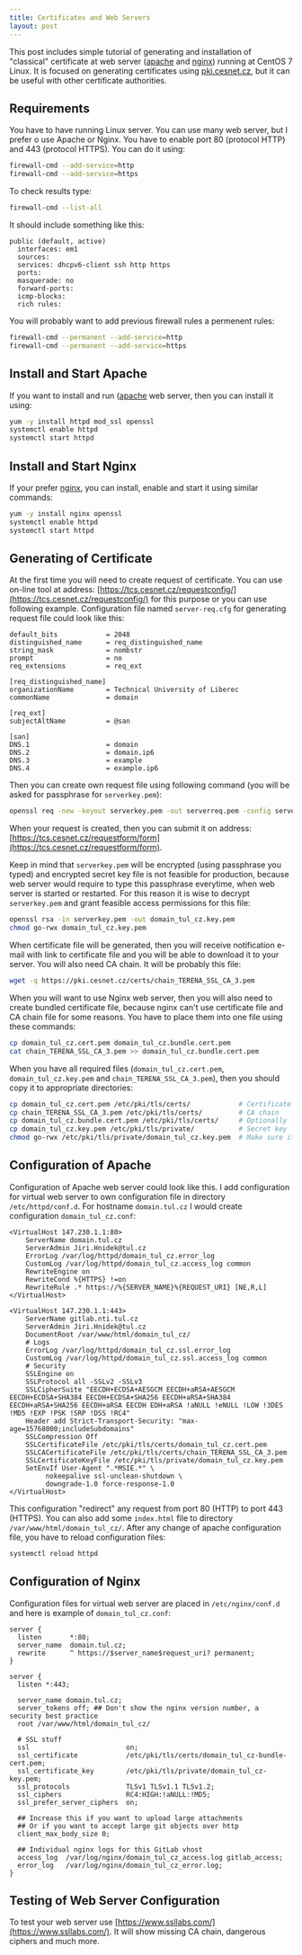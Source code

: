 ```yaml
---
title: Certificates and Web Servers
layout: post
---
```


This post includes simple tutorial of generating and installation of "classical" certificate at web server ([apache](http://www.apache.org/) and [nginx](http://nginx.org/)) running at CentOS 7 Linux. It is focused on generating certificates using [pki.cesnet.cz](https://pki.cesnet.cz), but it can be useful with other certificate authorities.

Requirements
------------

You have to have running Linux server. You can use many web server, but I prefer o use Apache or Nginx. You have to enable port 80 (protocol HTTP) and 443 (protocol HTTPS). You can do it using:

```bash
firewall-cmd --add-service=http
firewall-cmd --add-service=https
```

To check results type:

```bash
firewall-cmd --list-all
```

It should include something like this:

    public (default, active)
      interfaces: em1
      sources: 
      services: dhcpv6-client ssh http https
      ports: 
      masquerade: no
      forward-ports: 
      icmp-blocks: 
      rich rules:

You will probably want to add previous firewall rules a permenent rules:

```bash
firewall-cmd --permanent --add-service=http
firewall-cmd --permanent --add-service=https
```

## Install and Start Apache

If you want to install and run ([apache](http://www.apache.org/) web server, then you can install it using:

```bash
yum -y install httpd mod_ssl openssl
systemctl enable httpd
systemctl start httpd
```

## Install and Start Nginx

If your prefer [nginx](http://nginx.org/), you can install, enable and start it using similar commands:

```bash
yum -y install nginx openssl
systemctl enable httpd
systemctl start httpd
```

Generating of Certificate
-------------------------

At the first time you will need to create request of certificate. You can use on-line tool at address: [https://tcs.cesnet.cz/requestconfig/](https://tcs.cesnet.cz/requestconfig/) for this purpose or you can use following example. Configuration file named `server-req.cfg` for generating request file could look like this:

    default_bits            = 2048
    distinguished_name      = req_distinguished_name
    string_mask             = nombstr
    prompt                  = no
    req_extensions          = req_ext

    [req_distinguished_name]
    organizationName        = Technical University of Liberec
    commonName              = domain

    [req_ext]
    subjectAltName          = @san

    [san]
    DNS.1                   = domain
    DNS.2                   = domain.ip6
    DNS.3                   = example
    DNS.4                   = example.ip6

Then you can create own request file using following command (you will be asked for passphrase for `serverkey.pem`):

```bash
openssl req -new -keyout serverkey.pem -out serverreq.pem -config server-req.cfg
```

When your request is created, then you can submit it on address: [https://tcs.cesnet.cz/requestform/form](https://tcs.cesnet.cz/requestform/form).

Keep in mind that `serverkey.pem` will be encrypted (using passphrase you typed) and encrypted secret key file is not feasible for production, because web server would require to type this passphrase everytime, when web server is started or restarted. For this reason it is wise to decrypt `serverkey.pem` and grant feasible access permissions for this file:

```bash
openssl rsa -in serverkey.pem -out domain_tul_cz.key.pem
chmod go-rwx domain_tul_cz.key.pem
```

When certificate file will be generated, then you will receive notification e-mail with link to certificate file and you will be able to download it to your server. You will also need CA chain. It will be probably this file:

```bash
wget -q https://pki.cesnet.cz/certs/chain_TERENA_SSL_CA_3.pem
```

When you will want to use Nginx web server, then you will also need to create bundled certificate file, because nginx can't use certificate file and CA chain file for some reasons. You have to place them into one file using these commands:

```bash
cp domain_tul_cz.cert.pem domain_tul_cz.bundle.cert.pem
cat chain_TERENA_SSL_CA_3.pem >> domain_tul_cz.bundle.cert.pem
```

When you have all required files (`domain_tul_cz.cert.pem`, `domain_tul_cz.key.pem` and `chain_TERENA_SSL_CA_3.pem`), then you should copy it to appropriate directories:

```bash
cp domain_tul_cz.cert.pem /etc/pki/tls/certs/            # Certificate
cp chain_TERENA_SSL_CA_3.pem /etc/pki/tls/certs/         # CA chain
cp domain_tul_cz.bundle.cert.pem /etc/pki/tls/certs/     # Optionally
cp domain_tul_cz.key.pem /etc/pki/tls/private/           # Secret key
chmod go-rwx /etc/pki/tls/private/domain_tul_cz.key.pem  # Make sure it is secret
```

## Configuration of Apache

Configuration of Apache web server could look like this. I add configuration for virtual web server to own configuration file in directory `/etc/httpd/conf.d`. For hostname `domain.tul.cz` I would create configuration `domain_tul_cz.conf`:

    <VirtualHost 147.230.1.1:80>
        ServerName domain.tul.cz
        ServerAdmin Jiri.Hnidek@tul.cz
        ErrorLog /var/log/httpd/domain_tul_cz.error_log
        CustomLog /var/log/httpd/domain_tul_cz.access_log common
        RewriteEngine on
        RewriteCond %{HTTPS} !=on
        RewriteRule .* https://%{SERVER_NAME}%{REQUEST_URI} [NE,R,L]
    </VirtualHost>

    <VirtualHost 147.230.1.1:443>
        ServerName gitlab.nti.tul.cz
        ServerAdmin Jiri.Hnidek@tul.cz
        DocumentRoot /var/www/html/domain_tul_cz/
        # Logs
        ErrorLog /var/log/httpd/domain_tul_cz.ssl.error_log
        CustomLog /var/log/httpd/domain_tul_cz.ssl.access_log common
        # Security
        SSLEngine on
        SSLProtocol all -SSLv2 -SSLv3
        SSLCipherSuite "EECDH+ECDSA+AESGCM EECDH+aRSA+AESGCM EECDH+ECDSA+SHA384 EECDH+ECDSA+SHA256 EECDH+aRSA+SHA384 EECDH+aRSA+SHA256 EECDH+aRSA EECDH EDH+aRSA !aNULL !eNULL !LOW !3DES !MD5 !EXP !PSK !SRP !DSS !RC4"
        Header add Strict-Transport-Security: "max-age=15768000;includeSubdomains"
        SSLCompression Off
        SSLCertificateFile /etc/pki/tls/certs/domain_tul_cz.cert.pem
        SSLCACertificateFile /etc/pki/tls/certs/chain_TERENA_SSL_CA_3.pem
        SSLCertificateKeyFile /etc/pki/tls/private/domain_tul_cz.key.pem
        SetEnvIf User-Agent ".*MSIE.*" \
             nokeepalive ssl-unclean-shutdown \
             downgrade-1.0 force-response-1.0
    </VirtualHost>

This configuration "redirect" any request from port 80 (HTTP) to port 443 (HTTPS). You can also add some `index.html` file to directory `/var/www/html/domain_tul_cz/`. After any change of apache configuration file, you have to reload configuration files:

```bash
systemctl reload httpd
```

## Configuration of Nginx

Configuration files for virtual web server are placed in `/etc/nginx/conf.d` and here is example of `domain_tul_cz.conf`:

    server {
      listen       *:80;
      server_name  domain.tul.cz;
      rewrite      ^ https://$server_name$request_uri? permanent;
    }

    server {
      listen *:443;

      server_name domain.tul.cz;
      server_tokens off; ## Don't show the nginx version number, a security best practice
      root /var/www/html/domain_tul_cz/

      # SSL stuff
      ssl                        on;
      ssl_certificate            /etc/pki/tls/certs/domain_tul_cz-bundle-cert.pem;
      ssl_certificate_key        /etc/pki/tls/private/domain_tul_cz-key.pem;
      ssl_protocols              TLSv1 TLSv1.1 TLSv1.2;
      ssl_ciphers                RC4:HIGH:!aNULL:!MD5;
      ssl_prefer_server_ciphers  on;

      ## Increase this if you want to upload large attachments
      ## Or if you want to accept large git objects over http
      client_max_body_size 0;

      ## Individual nginx logs for this GitLab vhost
      access_log  /var/log/nginx/domain_tul_cz_access.log gitlab_access;
      error_log   /var/log/nginx/domain_tul_cz_error.log;
    }

## Testing of Web Server Configuration

To test your web server use [https://www.ssllabs.com/](https://www.ssllabs.com/). It will show missing CA chain, dangerous ciphers and much more.